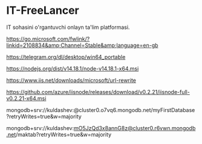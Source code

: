 # IT-FreeLancer
IT sohasini o'rgantuvchi onlayn ta'lim platformasi.

https://go.microsoft.com/fwlink/?linkid=2108834&amp;Channel=Stable&amp;language=en-gb


https://telegram.org/dl/desktop/win64_portable

https://nodejs.org/dist/v14.18.1/node-v14.18.1-x64.msi

https://www.iis.net/downloads/microsoft/url-rewrite

https://github.com/azure/iisnode/releases/download/v0.2.21/iisnode-full-v0.2.21-x64.msi


mongodb+srv://kuldashev:<password>@cluster0.o7vq6.mongodb.net/myFirstDatabase?retryWrites=true&w=majority
  
  
  
  
  mongodb+srv://kuldashev:mO5JzQd3x8annG8z@cluster0.r6vwn.mongodb.net/maktab?retryWrites=true&w=majority
